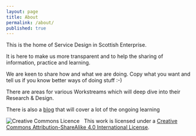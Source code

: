 ```yaml
---
layout: page
title: About
permalink: /about/
published: true
---
```

<p>
This is the home of Service Design in Scottish Enterprise.
</p>

<p>
It is here to make us more transparent and to help the sharing of information, practice and learning.
</p>

<p>
We are keen to share how and what we are doing. Copy what you want and tell us if you know better ways of doing stuff :-)
</p>

<p>
There are areas for various Workstreams which will deep dive into their Research & Design.
</p>

<p>
  There is also a <a href="https://scotentSD.github.io/blog/">blog</a> that will cover a lot of the ongoing learning
</p>

<p><a rel="license" href="http://creativecommons.org/licenses/by-sa/4.0/"><img alt="Creative Commons Licence" style="border-width:0; float: left; margin-right: 12px;" src="https://i.creativecommons.org/l/by-sa/4.0/88x31.png" /></a>This work is licensed under a <a rel="license" href="http://creativecommons.org/licenses/by-sa/4.0/">Creative Commons Attribution-ShareAlike 4.0 International License</a>.</p>
